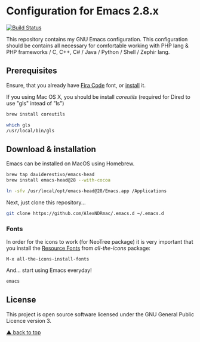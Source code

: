 # Configuration for Emacs 2.8.x

[![Build Status][actions badge]][actions link]

This repository contains my GNU Emacs configuration.
This configuration should be contains all necessary for comfortable working with PHP lang & PHP frameworks / C, C++, C# / Java / Python / Shell / Zephir lang.

## Prerequisites

Ensure, that you already have [Fira Code][font link] font, or [install][font wiki] it.

If you using Mac OS X, you should be install *coreutils* (required for Dired to use "gls" intead of "ls")

```bash
brew install coreutils

which gls
/usr/local/bin/gls
```

## Download & installation

Emacs can be installed on MacOS using Homebrew.

```sh
brew tap daviderestivo/emacs-head
brew install emacs-head@28 --with-cocoa

ln -sfv /usr/local/opt/emacs-head@28/Emacs.app /Applications
```

Next, just clone this repository...

```sh
git clone https://github.com/AlexNDRmac/.emacs.d ~/.emacs.d
```

### Fonts

In order for the icons to work (for NeoTree package) it is very important that you install the [Resource Fonts][all-the-icons link] from *all-the-icons* package:

```
M-x all-the-icons-install-fonts
```

And... start using Emacs everyday!

```sh
emacs
```

## License

This project is open source software licensed under the GNU General Public Licence version 3.

[▲ back to top](#configuration-for-emacs-26x)

[actions badge]: https://github.com/AlexNDRmac/.emacs.d/workflows/build/badge.svg
[actions link]: https://github.com/AlexNDRmac/.emacs.d/actions
[font link]: https://github.com/tonsky/FiraCode
[font wiki]: https://github.com/tonsky/FiraCode/wiki
[all-the-icons link]: https://github.com/domtronn/all-the-icons.el#installing-fonts

